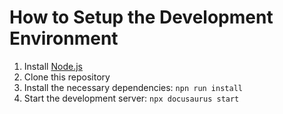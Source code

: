# How to Setup the Development Environment
1. Install [Node.js](https://nodejs.org/en/download/)
2. Clone this repository
3. Install the necessary dependencies: `npn run install`
4. Start the development server: `npx docusaurus start`